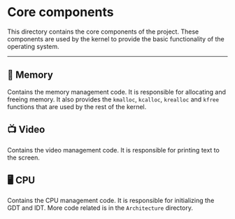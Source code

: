 # Core components

This directory contains the core components of the project. These components are used by the kernel to provide the basic functionality of the operating system.

---

## 💾 Memory

Contains the memory management code.
It is responsible for allocating and freeing memory.
It also provides the `kmalloc`, `kcalloc`, `krealloc` and `kfree` functions that are used by the rest of the kernel.

## 📺 Video

Contains the video management code.
It is responsible for printing text to the screen.

## 🖥 CPU

Contains the CPU management code.
It is responsible for initializing the GDT and IDT.
More code related is in the `Architecture` directory.
